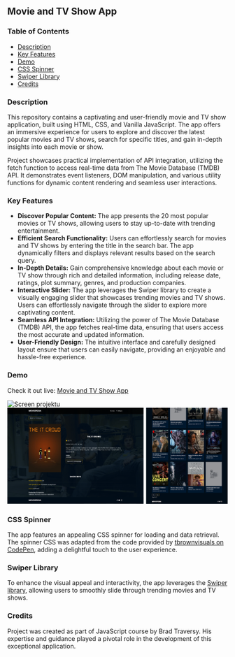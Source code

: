 ## Movie and TV Show App

### Table of Contents

- [Description](#description)
- [Key Features](#key-features)
- [Demo](#demo)
- [CSS Spinner](#css-spinner)
- [Swiper Library](#swiper-library)
- [Credits](#credits)

### Description

This repository contains a captivating and user-friendly movie and TV show application, built using HTML, CSS, and Vanilla JavaScript. The app offers an immersive experience for users to explore and discover the latest popular movies and TV shows, search for specific titles, and gain in-depth insights into each movie or show.

Project showcases practical implementation of API integration, utilizing the fetch function to access real-time data from The Movie Database (TMDB) API. It demonstrates event listeners, DOM manipulation, and various utility functions for dynamic content rendering and seamless user interactions.

### Key Features

- **Discover Popular Content:** The app presents the 20 most popular movies or TV shows, allowing users to stay up-to-date with trending entertainment.
- **Efficient Search Functionality:** Users can effortlessly search for movies and TV shows by entering the title in the search bar. The app dynamically filters and displays relevant results based on the search query.
- **In-Depth Details:** Gain comprehensive knowledge about each movie or TV show through rich and detailed information, including release date, ratings, plot summary, genres, and production companies.
- **Interactive Slider:** The app leverages the Swiper library to create a visually engaging slider that showcases trending movies and TV shows. Users can effortlessly navigate through the slider to explore more captivating content.
- **Seamless API Integration:** Utilizing the power of The Movie Database (TMDB) API, the app fetches real-time data, ensuring that users access the most accurate and updated information.
- **User-Friendly Design:** The intuitive interface and carefully designed layout ensure that users can easily navigate, providing an enjoyable and hassle-free experience.

### Demo

Check it out live: [Movie and TV Show App](https://keen-chaja-414c1b.netlify.app)

![Screen projektu](images/preview3.png)
![Screen projektu](images/preview4.png)

### CSS Spinner

The app features an appealing CSS spinner for loading and data retrieval. The spinner CSS was adapted from the code provided by [tbrownvisuals on CodePen](https://codepen.io/tbrownvisuals/pen/edGYvx), adding a delightful touch to the user experience.

### Swiper Library

To enhance the visual appeal and interactivity, the app leverages the [Swiper library](https://swiperjs.com), allowing users to smoothly slide through trending movies and TV shows.

### Credits

Project was created as part of JavaScript course by Brad Traversy. His expertise and guidance played a pivotal role in the development of this exceptional application.
